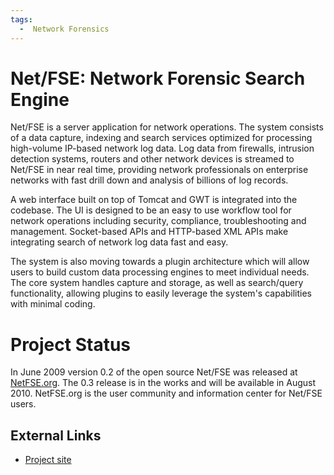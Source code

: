 ```yaml
---
tags:
  -  Network Forensics
---
```

# Net/FSE: Network Forensic Search Engine

Net/FSE is a server application for network operations. The system
consists of a data capture, indexing and search services optimized for
processing high-volume IP-based network log data. Log data from
firewalls, intrusion detection systems, routers and other network
devices is streamed to Net/FSE in near real time, providing network
professionals on enterprise networks with fast drill down and analysis
of billions of log records.

A web interface built on top of Tomcat and GWT is integrated into the
codebase. The UI is designed to be an easy to use workflow tool for
network operations including security, compliance, troubleshooting and
management. Socket-based APIs and HTTP-based XML APIs make integrating
search of network log data fast and easy.

The system is also moving towards a plugin architecture which will allow
users to build custom data processing engines to meet individual needs.
The core system handles capture and storage, as well as search/query
functionality, allowing plugins to easily leverage the system's
capabilities with minimal coding.

# Project Status

In June 2009 version 0.2 of the open source Net/FSE was released at
[NetFSE.org](http://www.netfse.org). The 0.3 release is in the works and
will be available in August 2010. NetFSE.org is the user community and
information center for Net/FSE users.

## External Links

- [Project site](https://code.google.com/archive/p/netfse)

